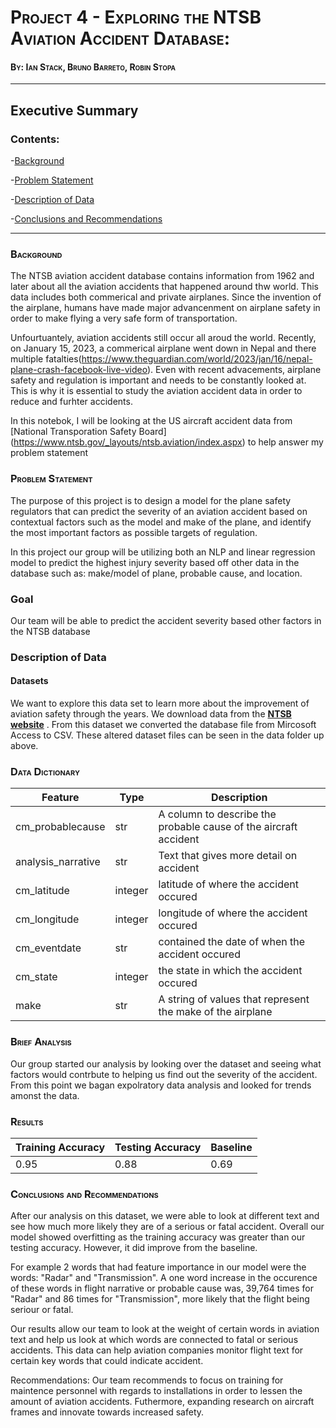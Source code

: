 # <span style="font-variant:small-caps;">Project 4 - Exploring the NTSB Aviation Accident Database:</span>

#### <span style="font-variant:small-caps;">By: Ian Stack, Bruno Barreto, Robin Stopa</span>
---
## Executive Summary
### Contents:

-[Background](#Background)

-[Problem Statement](#Problem-Statement)

-[Description of Data](#Description-of-Data)

-[Conclusions and Recommendations](#Conclusions-and-Recomendations)

---
### <span style="font-variant:small-caps;">Background</span> 
The NTSB aviation accident database contains information from 1962 and later
about all the aviation accidents that happened around thw world. This data
includes both commerical and private airplanes.  Since the invention of the 
airplane, humans have made major advancenment on airplane safety in order
to make flying a very safe form of transportation.

Unfourtuantely, aviation accidents still occur all aroud the world. Recently,
on January 15, 2023, a commerical airplane went down in Nepal and there 
multiple fatalties(https://www.theguardian.com/world/2023/jan/16/nepal-plane-crash-facebook-live-video). Even with recent advacements, airplane safety and regulation
is important and needs to be constantly looked at.  This is why it is essential
to study the aviation accident data in order to reduce and furhter accidents.

In this notebok, I will be looking at the US aircraft accident data from 
[National Transporation Safety Board] (https://www.ntsb.gov/_layouts/ntsb.aviation/index.aspx) to help answer my problem statement

### <span style="font-variant:small-caps;">Problem Statement</span> 
The purpose of this project is to design a model for the plane safety regulators that can predict the severity of an aviation accident based on contextual factors such as the model and make of the plane, and identify the most important factors as possible targets of regulation.

In this project our group will be utilizing both an NLP and linear regression model to predict the highest injury
severity based off other data in the database such as: make/model of plane, probable cause, and location.

### Goal
Our team will be able to predict the accident severity based other factors in the NTSB database

### Description of Data
#### Datasets
We want to explore this data set to learn more about the improvement of
aviation safety through the years. We download data from the **[NTSB
website](https://www.ntsb.gov/_layouts/ntsb.aviation/index.aspx)** . From this dataset we converted the database file from Mircosoft Access to CSV.  These altered dataset files can be seen in the data folder up above.

### <span style="font-variant:small-caps;">Data Dictionary</span>
|Feature|Type|Description|
|---|---|---|
|cm_probablecause|str|A column to describe the probable cause of the aircraft accident|
|analysis_narrative|str|Text that gives more detail on accident|
|cm_latitude|integer|latitude of where the accident occured|
|cm_longitude|integer|longitude of where the accident occured|
|cm_eventdate|str|contained the date of when the accident occured|
|cm_state|integer|the state in which the accident occured|
|make|str|A string of values that represent the make of the airplane|


### <span style="font-variant:small-caps;">Brief Analysis</span>
Our group started our analysis by looking over the dataset and seeing what factors would contrbute to helping us find out the severity of the accident.  From this point we bagan expolratory data analysis and looked for trends amonst the data.

### <span style="font-variant:small-caps;">Results</span>
|Training Accuracy|Testing Accuracy|Baseline|
|---|---|---|
|0.95|0.88|0.69|

### <span style="font-variant:small-caps;">Conclusions and Recommendations</span>
After our analysis on this dataset, we were able to look at different text and see how much more likely they are of a serious or fatal accident. Overall our model showed overfitting as the training accuracy was greater than our testing accuracy.  However, it did improve from the baseline.

For example 2 words that had feature importance in our model were the words: "Radar" and "Transmission".  A one word increase in the occurence of these words in flight narrative or probable cause was, 39,764 times for "Radar" and 86 times for "Transmission", more likely that the flight being seriour or fatal.  

Our results allow our team to look at the weight of certain words in aviation text and help us look at which words are connected to fatal or serious accidents.  This data can help aviation companies monitor flight text for certain key words that could indicate accident.

Recommendations:
Our team recommends to focus on training for maintence personnel with regards to installations in order to lessen the amount of aviation accidents.  Futhermore, expanding research on aircraft frames and innovate towards increased safety.








